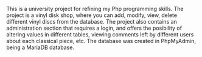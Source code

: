 This is a university project for refining my Php programming skills.
The project is a vinyl disk shop, where you can add, modify, view, delete different vinyl discs from the database.
The project also contains an administration section that requires a login, and offers the posibility of altering values in different tables, viewing comments 
left by different users about each classical piece, etc.
The database was created in PhpMyAdmin, being a MariaDB database. 
